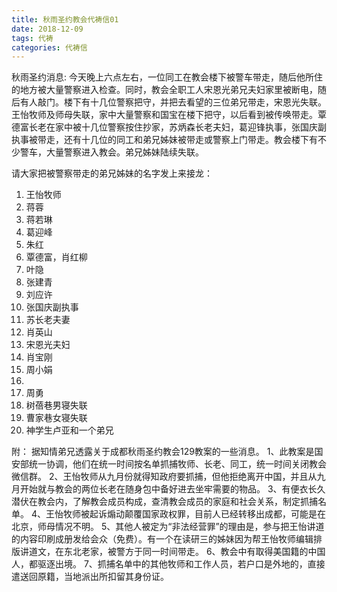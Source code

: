 ```yaml
---
title: 秋雨圣约教会代祷信01
date: 2018-12-09 
tags: 代祷
categories: 代祷信
---
```

秋雨圣约消息:
今天晚上六点左右，一位同工在教会楼下被警车带走，随后他所住的地方被大量警察进入检查。同时，教会全职工人宋恩光弟兄夫妇家里被断电，随后有人敲门。楼下有十几位警察把守，并把去看望的三位弟兄带走，宋恩光失联。王怡牧师及师母失联，家中大量警察和国宝在楼下把守，以后看到被传唤带走。覃德富长老在家中被十几位警察按住抄家，苏炳森长老夫妇，葛迎锋执事，张国庆副执事被带走，还有十几位的同工和弟兄姊妹被带走或警察上门带走。教会楼下有不少警车，大量警察进入教会。弟兄姊妹陆续失联。

请大家把被警察带走的弟兄姊妹的名字发上来接龙：
1. 王怡牧师
2. 蒋蓉
3. 蒋若琳
4. 葛迎峰
5. 朱红
6. 覃德富，肖红柳
7. 叶隐
8. 张建青
9. 刘应许 
10. 张国庆副执事
11. 苏长老夫妻
12. 肖英山
13. 宋恩光夫妇
14. 肖宝刚
15. 周小娟
16. 
17. 周勇
18. 树蓓巷男寝失联
19. 曹家巷女寝失联
20. 神学生卢亚和一个弟兄

附：
据知情弟兄透露关于成都秋雨圣约教会129教案的一些消息。
1、此教案是国安部统一协调，他们在统一时间按名单抓捕牧师、长老、同工，统一时间关闭教会微信群。
2、王怡牧师从九月份就得知政府要抓捕，但他拒绝离开中国，并且从九月开始就与教会的两位长老在随身包中备好进去坐牢需要的物品。
3、有便衣长久潜伏在教会内，了解教会成员构成，查清教会成员的家庭和社会关系，制定抓捕名单。
4、王怡牧师被起诉煽动颠覆国家政权罪，目前人已经转移出成都，可能是在北京，师母情况不明。
5、其他人被定为“非法经营罪”的理由是，参与把王怡讲道的内容印刷成册发给会众（免费）。有一个在读研三的姊妹因为帮王怡牧师编辑排版讲道文，在东北老家，被警方于同一时间带走。
6、教会中有取得美国籍的中国人，都驱逐出境。
7、抓捕名单中的其他牧师和工作人员，若户口是外地的，直接遣送回原籍，当地派出所扣留其身份证。
​
